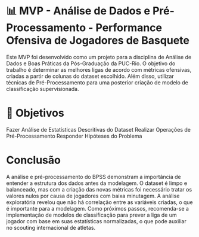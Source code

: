 # 📊 MVP - Análise de Dados e Pré-Processamento - Performance Ofensiva de Jogadores de Basquete
Este MVP foi desenvolvido como um projeto para a disciplina de Análise de Dados e Boas Práticas da Pós-Graduação da PUC-Rio. O objetivo do trabalho é determinar as melhores ligas de acordo com métricas ofensivas, criadas a partir de colunas do dataset escolhido. Além disso, utilizar técnicas de Pré-Processamento para uma posterior criação de modelo de classificação supervisionada.

# 🧠 Objetivos
Fazer Análise de Estatísticas Descritivas do Dataset
Realizar Operações de Pré-Processamento
Responder Hipóteses do Problema

# Conclusão
A análise e pré-processamento do BPSS demonstram a importância de entender a estrutura dos dados antes da modelagem. O dataset é limpo e balanceado, mas com a criação das novas métricas foi necessário tratar os valores nulos por causa de jogadores com baixa minutagem. A análise exploratória revelou que não há correlação entre as variáveis criadas, o que é importante para a modelagem. Como próximos passos, recomenda-se a implementação de modelos de classificação para prever a liga de um jogador com base em suas estatísticas normalizadas, o que pode auxiliar no scouting internacional de atletas.
